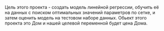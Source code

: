 Цель этого проекта - создать модель линейной регрессии, обучить её на данных с поиском оптимальных значений параметров по сетке, и затем оценить модель на тестовом наборе данных.
Обьект этого проекта это Дом и нашей целевой переменной будет цена Дома.
